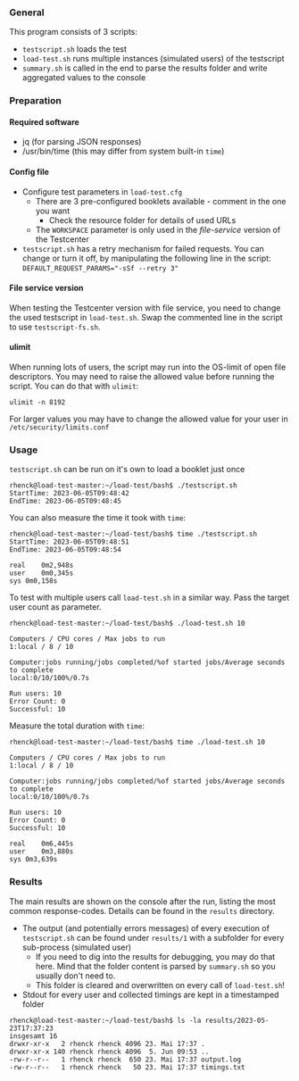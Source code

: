 ### General

This program consists of 3 scripts:
- `testscript.sh` loads the test
- `load-test.sh` runs multiple instances (simulated users) of the testscript
- `summary.sh` is called in the end to parse the results folder and write aggregated values to the console

### Preparation

#### Required software
- jq (for parsing JSON responses)
- /usr/bin/time (this may differ from system built-in `time`)

#### Config file
- Configure test parameters in `load-test.cfg`
  - There are 3 pre-configured booklets available - comment in the one you want
    - Check the resource folder for details of used URLs
  - The `WORKSPACE` parameter is only used in the *file-service* version of the Testcenter
- `testscript.sh` has a retry mechanism for failed requests. You can change or turn it off, by manipulating the
 following line in the script:
`DEFAULT_REQUEST_PARAMS="-sSf --retry 3"`

#### File service version

When testing the Testcenter version with file service, you need to change the used testscript in `load-test.sh`.
Swap the commented line in the script to use `testscript-fs.sh`.

#### ulimit
When running lots of users, the script may run into the OS-limit of open file descriptors.
You may need to raise the allowed value before running the script. You can do that with `ulimit`:
```
ulimit -n 8192
```
For larger values you may have to change the allowed value for your user in `/etc/security/limits.conf`


### Usage
`testscript.sh` can be run on it's own to load a booklet just once
```
rhenck@load-test-master:~/load-test/bash$ ./testscript.sh 
StartTime: 2023-06-05T09:48:42
EndTime: 2023-06-05T09:48:45

```
You can also measure the time it took with `time`:
```
rhenck@load-test-master:~/load-test/bash$ time ./testscript.sh 
StartTime: 2023-06-05T09:48:51
EndTime: 2023-06-05T09:48:54

real	0m2,948s
user	0m0,345s
sys	0m0,158s
```

To test with multiple users call `load-test.sh` in a similar way. Pass the target user count as parameter.
```
rhenck@load-test-master:~/load-test/bash$ ./load-test.sh 10

Computers / CPU cores / Max jobs to run
1:local / 8 / 10

Computer:jobs running/jobs completed/%of started jobs/Average seconds to complete
local:0/10/100%/0.7s 

Run users: 10
Error Count: 0
Successful: 10
```

Measure the total duration with `time`:
```
rhenck@load-test-master:~/load-test/bash$ time ./load-test.sh 10

Computers / CPU cores / Max jobs to run
1:local / 8 / 10

Computer:jobs running/jobs completed/%of started jobs/Average seconds to complete
local:0/10/100%/0.7s 

Run users: 10
Error Count: 0
Successful: 10

real	0m6,445s
user	0m3,880s
sys	0m3,639s
```

### Results
The main results are shown on the console after the run, listing the most common response-codes. Details can be found in the `results` directory.
- The output (and potentially errors messages) of every execution of `testscript.sh` can be found
 under `results/1` with a subfolder for every sub-process (simulated user)
  - If you need to dig into the results for debugging, you may do that here. Mind that the folder content is parsed by `summary.sh`
   so you usually don't need to.
  - This folder is cleared and overwritten on every call of `load-test.sh`! 
- Stdout for every user and collected timings are kept in a timestamped folder

```
rhenck@load-test-master:~/load-test/bash$ ls -la results/2023-05-23T17:37:23
insgesamt 16
drwxr-xr-x   2 rhenck rhenck 4096 23. Mai 17:37 .
drwxr-xr-x 140 rhenck rhenck 4096  5. Jun 09:53 ..
-rw-r--r--   1 rhenck rhenck  650 23. Mai 17:37 output.log
-rw-r--r--   1 rhenck rhenck   50 23. Mai 17:37 timings.txt
```
